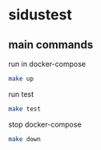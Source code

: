 # sidustest

## main commands

run in docker-compose

```bash
make up
```

run test
```bash
make test
```

stop docker-compose
```bash
make down
```


